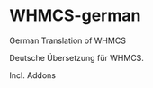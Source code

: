WHMCS-german
============

German Translation of WHMCS

Deutsche Übersetzung für WHMCS.

Incl. Addons
